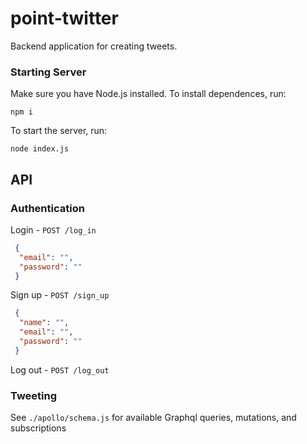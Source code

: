 # point-twitter

Backend application for creating tweets.

### Starting Server

Make sure you have Node.js installed. To install dependences, run:

```
npm i
```

To start the server, run:

```
node index.js
```

## API

### Authentication 

Login - `POST /log_in`
```json
 {
  "email": "",
  "password": ""
 }
```

Sign up - `POST /sign_up`
```json
 {
  "name": "",
  "email": "",
  "password": ""
 }
```

Log out - `POST /log_out`

### Tweeting

See `./apollo/schema.js` for available Graphql queries, mutations, and subscriptions
